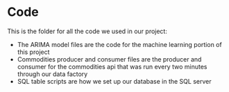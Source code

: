 # Code

This is the folder for all the code we used in our project:
 - The ARIMA model files are the code for the machine learning portion of this project
 - Commodities producer and consumer files are the producer and consumer for the commodities api that was run every two minutes through our data factory 
 - SQL table scripts are how we set up our database in the SQL server
